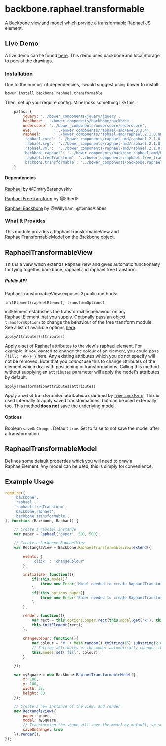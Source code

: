backbone.raphael.transformable
==============================

A Backbone view and model which provide a transformable Raphael JS element.

## Live Demo

A live demo can be found [here](http://www.willdemaine.co.uk/demos/transformable/app/). This demo uses backbone and localStorage to persist the drawings.

### Installation

Due to the number of dependencies, I would suggest using bower to install:

``bower install backbone.raphael.transformable``

Then, set up your require config. Mine looks something like this:

```javascript
    paths: {
        jquery: '../bower_components/jquery/jquery',
        backbone: '../bower_components/backbone/backbone',
        underscore: '../bower_components/underscore/underscore',
        eve:          '../bower_components/raphael-amd/eve.0.3.4',
        raphael:      '../bower_components/raphael-amd/raphael.2.1.0.amd',
        'raphael.core': '../bower_components/raphael-amd/raphael.2.1.0.core',
        'raphael.svg':  '../bower_components/raphael-amd/raphael.2.1.0.svg',
        'raphael.vml':  '../bower_components/raphael-amd/raphael.2.1.0.vml',
        'backbone.raphael': '../bower_components/backbone.raphael-amd/backbone.raphael',
        'raphael.freeTransform': '../bower_components/raphael.free_transform/raphael.free_transform',
        'backbone.transformable': '../bower_components/backbone.raphael.transformable/backbone.raphael.transformable'
    }
```

#### Dependencies

[Raphael](https://github.com/DmitryBaranovskiy/raphael/) by @DmitryBaranovskiv

[Raphael FreeTransform](https://github.com/ElbertF/Raphael.FreeTransform) by @ElbertF

[Raphael Backbone](https://github.com/Willyham/backbone.raphael-amd) by @Willyham, @tomasAlabes


### What It Provides

This module provides a RaphaelTransformableView and RaphaelTransformableModel on the Backbone object.

## RaphaelTransformableView

This is a view which extends RaphaelView and gives automatic functionality for tying together backbone, raphael and raphael free transform.

##### Public API

RaphaelTransformableView exposes 3 public methods:

``initElement(raphaelElement, transformOptions)``

initElement establishes the transformable behaviour on any Raphael.Element that you supply. Optionally pass an object ``transformOptions`` to change the behaviour of the
free transform module. See a list of available options [here](https://github.com/ElbertF/Raphael.FreeTransform#options).

``applyAttributes(attributes)``

Apply a set of Raphael attributes to the view's raphael element. For example, if you wanted to change the colour of an element, you could pass ``{fill: '#FFF'}`` here.
Any existing attributes which you do not specify will not be removed. Note that you *cannot* use this to change attributes of the element which deal with positioning or transformations.
Calling this method without supplying an ``attributes`` parameter will apply the model's attributes by default.

``applyTransformationAttributes(attributes)``

Apply a set of transformaton attributes as defined by [free transform](https://github.com/ElbertF/Raphael.FreeTransform). This is used internally to apply saved transformations, but
can be used externally too. This method **does not** save the underlying model.

#### Options

Boolean ``saveOnChange`` . Default ``true``. Set to false to not save the model after a transformation.

## RaphaelTransformableModel

Defines some default properties which you will need to draw a RaphaelElement. Any model can be used, this is simply for convenience.

## Example Usage


```javascript
require([
    'backbone',
    'raphael',
    'raphael.freeTransform',
    'backbone.raphael',
    'backbone.transformable',
], function (Backbone, Raphael) {

    // Create a raphael instance
    var paper = Raphael('paper', 500, 500);

    // Create a Backbone RaphaelView
    var RectangleView = Backbone.RaphaelTransformableView.extend({

        events: {
            'click' : 'changeColour'
        },

        initialize: function(){
            if(!this.model){
                throw new Error('Model needed to create RaphaelTransformableView');
            }
            if(!this.options.paper){
                throw new Error('Paper needed to create RaphaelTransformableView');
            }
        },

        render: function(){
            var rect = this.options.paper.rect(this.model.get('x'), this.model.get('y'), this.model.get('width'),this.model.get('height'));
            this.initElement(rect);
        },

        changeColour: function(){
            var colour = '#' + Math.random().toString(16).substring(2,8);
            // Setting attributes on the model automatically changes the SVG
            this.model.set('fill', colour);
        }

    });

    var mySquare = new Backbone.RaphaelTransformableModel({
        x: 100,
        y: 100,
        width: 50,
        height: 50
    });

    // Create a new instance of the view, and render
    new RectangleView({
        paper: paper,
        model: mySquare,
        // Transforming the shape will save the model by default, so set this to false if you don't define a model url.
        saveOnChange: true
    }).render();
});
```
